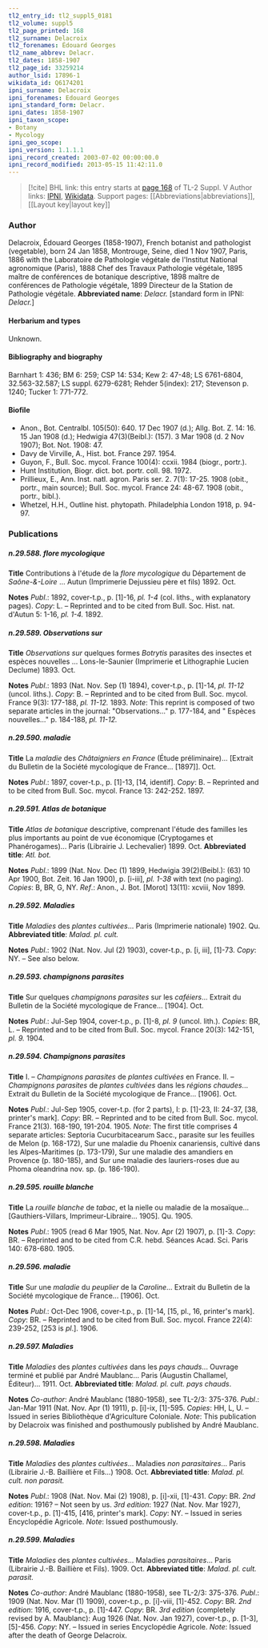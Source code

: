 ```yaml
---
tl2_entry_id: tl2_suppl5_0181
tl2_volume: suppl5
tl2_page_printed: 168
tl2_surname: Delacroix
tl2_forenames: Édouard Georges
tl2_name_abbrev: Delacr.
tl2_dates: 1858-1907
tl2_page_id: 33259214
author_lsid: 17896-1
wikidata_id: Q6174201
ipni_surname: Delacroix
ipni_forenames: Edouard Georges
ipni_standard_form: Delacr.
ipni_dates: 1858-1907
ipni_taxon_scope: 
- Botany
- Mycology
ipni_geo_scope: 
ipni_version: 1.1.1.1
ipni_record_created: 2003-07-02 00:00:00.0
ipni_record_modified: 2013-05-15 11:42:11.0
---
```


> [!cite] BHL link: this entry starts at [page 168](https://www.biodiversitylibrary.org/page/33259214) of TL-2 Suppl. V
> Author links: [IPNI](https://www.ipni.org/a/17896-1), [Wikidata](https://www.wikidata.org/wiki/Q6174201). Support pages: [[Abbreviations|abbreviations]], [[Layout key|layout key]]

### Author

Delacroix, Édouard Georges (1858-1907), French botanist and pathologist (vegetable), born 24 Jan 1858, Montrouge, Seine, died 1 Nov 1907, Paris, 1886 with the Laboratoire de Pathologie végétale de l'Institut National agronomique (Paris), 1888 Chef des Travaux Pathologie végétale, 1895 maître de conférences de botanique descriptive, 1898 maître de conférences de Pathologie végétale, 1899 Directeur de la Station de Pathologie végétale. 
**Abbreviated name**: *Delacr.* \[standard form in IPNI: *Delacr.*\]

#### Herbarium and types

Unknown.

#### Bibliography and biography

Barnhart 1: 436; BM 6: 259; CSP 14: 534; Kew 2: 47-48; LS 6761-6804, 32.563-32.587; LS suppl. 6279-6281; Rehder 5(index): 217; Stevenson p. 1240; Tucker 1: 771-772.

#### Biofile

- Anon., Bot. Centralbl. 105(50): 640. 17 Dec 1907 (d.); Allg. Bot. Z. 14: 16. 15 Jan 1908 (d.); Hedwigia 47(3)(Beibl.): (157). 3 Mar 1908 (d. 2 Nov 1907); Bot. Not. 1908: 47.
- Davy de Virville, A., Hist. bot. France 297. 1954.
- Guyon, F., Bull. Soc. mycol. France 100(4): ccxii. 1984 (biogr., portr.).
- Hunt Institution, Biogr. dict. bot. portr. coll. 98. 1972.
- Prillieux, E., Ann. Inst. natl. agron. Paris ser. 2. 7(1): 17-25. 1908 (obit., portr., main source); Bull. Soc. mycol. France 24: 48-67. 1908 (obit., portr., bibl.).
- Whetzel, H.H., Outline hist. phytopath. Philadelphia London 1918, p. 94-97.

### Publications

##### n.29.588. flore mycologique

**Title**
Contributions à l'étude de la *flore mycologique* du Département de *Saône-&-Loire* ... Autun (Imprimerie Dejussieu père et fils) 1892. Oct.

**Notes**
*Publ*.: 1892, cover-t.p., p. \[1\]-16, *pl. 1-4* (col. liths., with explanatory pages). *Copy*: L. – Reprinted and to be cited from Bull. Soc. Hist. nat. d'Autun 5: 1-16, *pl. 1-4.* 1892.

##### n.29.589. Observations sur

**Title**
*Observations sur* quelques formes *Botrytis* parasites des insectes et espèces nouvelles ... Lons-le-Saunier (Imprimerie et Lithographie Lucien Declume) 1893. Oct.

**Notes**
*Publ*.: 1893 (Nat. Nov. Sep (1) 1894), cover-t.p., p. \[1\]-14, *pl. 11-12* (uncol. liths.). *Copy*: B. – Reprinted and to be cited from Bull. Soc. mycol. France 9(3): 177-188, *pl. 11-12.* 1893.
*Note*: This reprint is composed of two separate articles in the journal: "Observations..." p. 177-184, and " Espèces nouvelles..." p. 184-188, *pl. 11-12.*

##### n.29.590. maladie

**Title**
La *maladie* des *Châtaigniers en France* (Étude préliminaire)... \[Extrait du Bulletin de la Société mycologique de France... \[1897\]\]. Oct.

**Notes**
*Publ*.: 1897, cover-t.p., p. \[1\]-13, \[14, identif\]. *Copy*: B. – Reprinted and to be cited from Bull. Soc. mycol. France 13: 242-252. 1897.

##### n.29.591. Atlas de botanique

**Title**
*Atlas de botanique* descriptive, comprenant l'étude des familles les plus importants au point de vue économique (Cryptogames et Phanérogames)... Paris (Librairie J. Lechevalier) 1899. Oct.
**Abbreviated title**: *Atl. bot.*

**Notes**
*Publ*.: 1899 (Nat. Nov. Dec (1) 1899, Hedwigia 39(2)(Beibl.): (63) 10 Apr 1900, Bot. Zeit. 16 Jan 1900), p. \[i-iii\], *pl. 1-38* with text (no paging). *Copies*: B, BR, G, NY.
*Ref*.: Anon., J. Bot. \[Morot\] 13(11): xcviii, Nov 1899.

##### n.29.592. Maladies

**Title**
*Maladies* des *plantes cultivées*... Paris (Imprimerie nationale) 1902. Qu.
**Abbreviated title**: *Malad. pl. cult.*

**Notes**
*Publ*.: 1902 (Nat. Nov. Jul (2) 1903), cover-t.p., p. \[i, iii\], \[1\]-73. *Copy*: NY. – See also below.

##### n.29.593. champignons parasites

**Title**
Sur quelques *champignons parasites* sur les *caféiers*... Extrait du Bulletin de la Société mycologique de France... \[1904\]. Oct.

**Notes**
*Publ*.: Jul-Sep 1904, cover-t.p., p. \[1\]-8, *pl. 9* (uncol. lith.). *Copies*: BR, L. – Reprinted and to be cited from Bull. Soc. mycol. France 20(3): 142-151, *pl. 9.* 1904.

##### n.29.594. Champignons parasites

**Title**
I. – *Champignons parasites* de *plantes cultivées* en France. II. – *Champignons parasites* de *plantes cultivées* dans les *régions chaudes*... Extrait du Bulletin de la Société mycologique de France... \[1906\]. Oct.

**Notes**
*Publ*.: Jul-Sep 1905, cover-t.p. (for 2 parts), I: p. \[1\]-23, II: 24-37, \[38, printer's mark\]. *Copy*: BR. – Reprinted and to be cited from Bull. Soc. mycol. France 21(3). 168-190, 191-204. 1905.
*Note*: The first title comprises 4 separate articles: Septoria Cucurbitacearum Sacc., parasite sur les feuilles de Melon (p. 168-172), Sur une maladie du Phoenix canariensis, cultivé dans les Alpes-Maritimes (p. 173-179), Sur une maladie des amandiers en Provence (p. 180-185), and Sur une maladie des lauriers-roses due au Phoma oleandrina nov. sp. (p. 186-190).

##### n.29.595. rouille blanche

**Title**
La *rouille blanche* de *tabac*, et la nielle ou maladie de la mosaïque... \[Gauthiers-Villars, Imprimeur-Libraire... 1905\]. Qu. 1905.

**Notes**
*Publ*.: 1905 (read 6 Mar 1905, Nat. Nov. Apr (2) 1907), p. \[1\]-3. *Copy*: BR. – Reprinted and to be cited from C.R. hebd. Séances Acad. Sci. Paris 140: 678-680. 1905.

##### n.29.596. maladie

**Title**
Sur une *maladie* du *peuplier* de la *Caroline*... Extrait du Bulletin de la Société mycologique de France... \[1906\]. Oct.

**Notes**
*Publ*.: Oct-Dec 1906, cover-t.p., p. \[1\]-14, \[15, pl., 16, printer's mark\]. *Copy*: BR. – Reprinted and to be cited from Bull. Soc. mycol. France 22(4): 239-252, \[253 is *pl*.\]. 1906.

##### n.29.597. Maladies

**Title**
*Maladies* des *plantes cultivées* dans les *pays chauds*... Ouvrage terminé et publié par André Maublanc... Paris (Augustin Challamel, Éditeur)... 1911. Oct.
**Abbreviated title**: *Malad. pl. cult. pays chauds*.

**Notes**
*Co-author*: André Maublanc (1880-1958), see TL-2/3: 375-376.
*Publ*.: Jan-Mar 1911 (Nat. Nov. Apr (1) 1911), p. \[i\]-ix, \[1\]-595. *Copies*: HH, L, U. – Issued in series Bibliothèque d'Agriculture Coloniale.
*Note*: This publication by Delacroix was finished and posthumously published by André Maublanc.

##### n.29.598. Maladies

**Title**
*Maladies* des *plantes cultivées*... Maladies *non parasitaires*... Paris (Librairie J.-B. Baillière et Fils...) 1908. Oct.
**Abbreviated title**: *Malad. pl. cult. non parasit.*

**Notes**
*Publ*.: 1908 (Nat. Nov. Mai (2) 1908), p. \[i\]-xii, \[1\]-431. *Copy*: BR.
*2nd edition*: 1916? – Not seen by us.
*3rd edition*: 1927 (Nat. Nov. Mar 1927), cover-t.p., p. \[1\]-415, \[416, printer's mark\]. *Copy*: NY. – Issued in series Encyclopédie Agricole.
*Note*: Issued posthumously.

##### n.29.599. Maladies

**Title**
*Maladies* des *plantes cultivées*... Maladies *parasitaires*... Paris (Librairie J.-B. Baillière et Fils). 1909. Oct.
**Abbreviated title**: *Malad. pl. cult. parasit.*

**Notes**
*Co-author*: André Maublanc (1880-1958), see TL-2/3: 375-376.
*Publ*.: 1909 (Nat. Nov. Mar (1) 1909), cover-t.p., p. \[i\]-viii, \[1\]-452. *Copy*: BR.
*2nd edition*: 1916, cover-t.p., p. \[1\]-447. *Copy*: BR.
*3rd edition* (completely revised by A. Maublanc): Aug 1926 (Nat. Nov. Jan 1927), cover-t.p., p. \[1-3\], \[5\]-456. *Copy*: NY. – Issued in series Encyclopédie Agricole.
*Note*: Issued after the death of George Delacroix.


